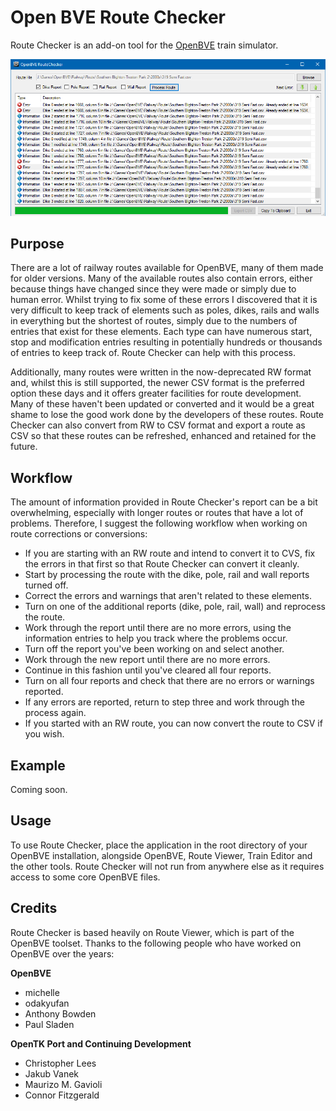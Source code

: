 # Open BVE Route Checker

Route Checker is an add-on tool for the [OpenBVE](http://openbve-project.net/) train simulator.

![Route Checker in action.](./images/rc.png)

## Purpose

There are a lot of railway routes available for OpenBVE, many of them made for older versions. Many of the available routes also contain errors, either because things have changed since they were made or simply due to human error. Whilst trying to fix some of these errors I discovered that it is very difficult to keep track of elements such as poles, dikes, rails and walls in everything but the shortest of routes, simply due to the numbers of entries that exist for these elements. Each type can have numerous start, stop and modification entries resulting in potentially hundreds or thousands of entries to keep track of. Route Checker can help with this process.

Additionally, many routes were written in the now-deprecated RW format and, whilst this is still supported, the newer CSV format is the preferred option these days and it offers greater facilities for route development. Many of these haven't been updated or converted and it would be a great shame to lose the good work done by the developers of these routes. Route Checker can also convert from RW to CSV format and export a route as CSV so that these routes can be refreshed, enhanced and retained for the future.


## Workflow

The amount of information provided in Route Checker's report can be a bit overwhelming, especially with longer routes or routes that have a lot of problems. Therefore, I suggest the following workflow when working on route corrections or conversions:

* If you are starting with an RW route and intend to convert it to CVS, fix the errors in that first so that Route Checker can convert it cleanly.
* Start by processing the route with the dike, pole, rail and wall reports turned off.
* Correct the errors and warnings that aren't related to these elements.
* Turn on one of the additional reports (dike, pole, rail, wall) and reprocess the route.
* Work through the report until there are no more errors, using the information entries to help you track where the problems occur. 
* Turn off the report you've been working on and select another. 
* Work through the new report until there are no more errors. 
* Continue in this fashion until you've cleared all four reports.
* Turn on all four reports and check that there are no errors or warnings reported.
* If any errors are reported, return to step three and work through the process again.
* If you started with an RW route, you can now convert the route to CSV if you wish.

## Example

Coming soon.

## Usage

To use Route Checker, place the application in the root directory of your OpenBVE installation, alongside OpenBVE, Route Viewer, Train Editor and the other tools. Route Checker will not run from anywhere else as it requires access to some core OpenBVE files.

## Credits

Route Checker is based heavily on Route Viewer, which is part of the OpenBVE toolset. Thanks to the following people who have worked on OpenBVE over the years:

**OpenBVE**

- michelle
- odakyufan
- Anthony Bowden
- Paul Sladen

**OpenTK Port and Continuing Development**

- Christopher Lees
- Jakub Vanek
- Maurizo M. Gavioli
- Connor Fitzgerald
